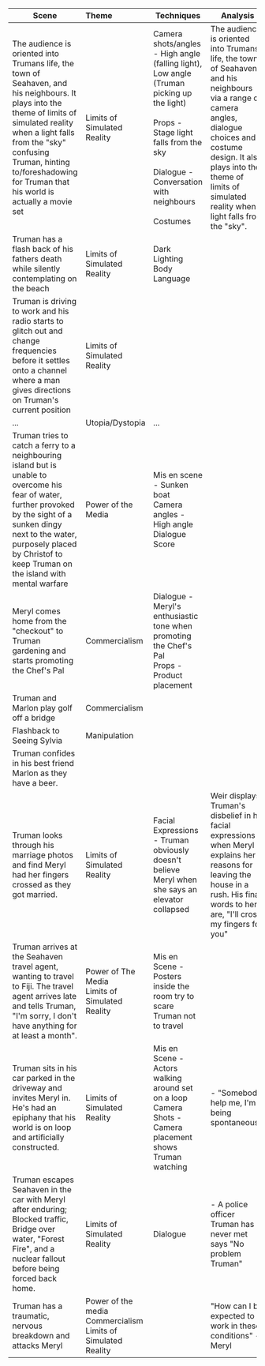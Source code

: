 
| Scene                                                                                                                                                                                                                                                                       | Theme                                                              | Techniques                                                                                                                                                                                             | Analysis                                                                                                                                                                                                                                               |
| --------------------------------------------------------------------------------------------------------------------------------------------------------------------------------------------------------------------------------------------------------------------------- | :----------------------------------------------------------------- | ------------------------------------------------------------------------------------------------------------------------------------------------------------------------------------------------------ | ------------------------------------------------------------------------------------------------------------------------------------------------------------------------------------------------------------------------------------------------------ |
| The audience is oriented into Trumans life, the town of Seahaven, and his neighbours. It plays into the theme of limits of simulated reality when a light falls from the "sky" confusing Truman, hinting to/foreshadowing for Truman that his world is actually a movie set | Limits of Simulated Reality                                        | Camera shots/angles - High angle (falling light), Low angle (Truman picking up the light)<br><br>Props - Stage light falls from the sky<br><br>Dialogue - Conversation with neighbours<br><br>Costumes | The audience is oriented into Trumans life, the town of Seahaven, and his neighbours via a range of camera angles, dialogue choices and costume design. It also plays into the theme of limits of simulated reality when a light falls from the "sky". |
| Truman has a flash back of his fathers death while silently contemplating on the beach                                                                                                                                                                                      | Limits of Simulated Reality                                        | Dark Lighting<br>Body Language                                                                                                                                                                         |                                                                                                                                                                                                                                                        |
| Truman is driving to work and his radio starts to glitch out and change frequencies before it settles onto a channel where a man gives directions on Truman's current position                                                                                              | Limits of Simulated Reality                                        |                                                                                                                                                                                                        |                                                                                                                                                                                                                                                        |
| ...                                                                                                                                                                                                                                                                         | Utopia/Dystopia                                                    | ...                                                                                                                                                                                                    |                                                                                                                                                                                                                                                        |
| Truman tries to catch a ferry to a neighbouring island but is unable to overcome his fear of water, further provoked by the sight of a sunken dingy next to the water, purposely placed by Christof to keep Truman on the island with mental warfare                        | Power of the Media                                                 | Mis en scene - Sunken boat<br>Camera angles - High angle<br>Dialogue<br>Score<br>                                                                                                                      |                                                                                                                                                                                                                                                        |
| Meryl comes home from the "checkout" to Truman gardening and starts promoting the Chef's Pal                                                                                                                                                                                | Commercialism                                                      | Dialogue - Meryl's enthusiastic tone when promoting the Chef's Pal<br>Props - Product placement                                                                                                        |                                                                                                                                                                                                                                                        |
| Truman and Marlon play golf off a bridge                                                                                                                                                                                                                                    | Commercialism                                                      |                                                                                                                                                                                                        |                                                                                                                                                                                                                                                        |
| Flashback to Seeing Sylvia                                                                                                                                                                                                                                                  | Manipulation                                                       |                                                                                                                                                                                                        |                                                                                                                                                                                                                                                        |
| Truman confides in his best friend Marlon as they have a beer.                                                                                                                                                                                                              |                                                                    |                                                                                                                                                                                                        |                                                                                                                                                                                                                                                        |
| Truman looks through his marriage photos and find Meryl had her fingers crossed as they got married.                                                                                                                                                                        | Limits of Simulated Reality                                        | Facial Expressions - Truman obviously doesn't believe Meryl when she says an elevator collapsed                                                                                                        | Weir displays Truman's disbelief in his facial expressions when Meryl explains her reasons for leaving the house in a rush. His final words to her are, "I'll cross my fingers for you"                                                                |
| Truman arrives at the Seahaven travel agent, wanting to travel to Fiji. The travel agent arrives late and tells Truman, "I'm sorry, I don't have anything for at least a month".                                                                                            | Power of The Media<br>Limits of Simulated Reality                  | Mis en Scene - Posters inside the room try to scare Truman not to travel                                                                                                                               |                                                                                                                                                                                                                                                        |
| Truman sits in his car parked in the driveway and invites Meryl in. He's had an epiphany that his world is on loop and artificially constructed.                                                                                                                            | Limits of Simulated Reality                                        | Mis en Scene - Actors walking around set on a loop<br>Camera Shots - Camera placement shows Truman watching                                                                                            | - "Somebody help me, I'm being spontaneous!"                                                                                                                                                                                                           |
| Truman escapes Seahaven in the car with Meryl after enduring; Blocked traffic, Bridge over water, "Forest Fire", and a nuclear fallout before being forced back home.                                                                                                       | Limits of Simulated Reality                                        | Dialogue<br>                                                                                                                                                                                           | - A police officer Truman has never met says "No problem Truman"                                                                                                                                                                                       |
| Truman has a traumatic, nervous breakdown and attacks Meryl                                                                                                                                                                                                                 | Power of the media<br>Commercialism<br>Limits of Simulated Reality |                                                                                                                                                                                                        | "How can I be expected to work in these conditions" - Meryl                                                                                                                                                                                            |
